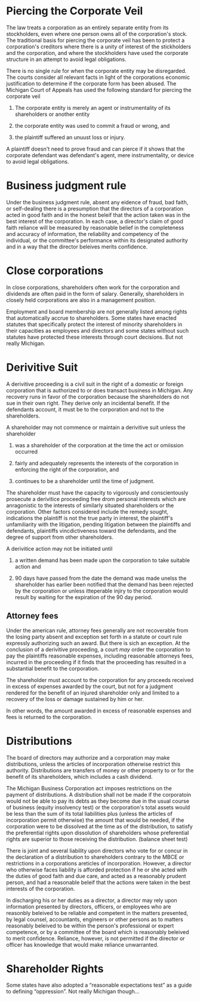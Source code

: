 # Piercing the Corporate Veil

The law treats a corporation as an entirely separate entity from its stockholders, even where one person owns all of the corporation's stock. The traditional basis for piercing the corporate veil has been to protect a corporation's creditors where there is a unity of interest of the stickholders and the corporation, and where the stockholders have used the corporate structure in an attempt to avoid legal obligations.

There is no single rule for when the corporate entity may be disregarded. The courts consider all relevant facts in light of the corporations economic justification to determine if the corporate form has been abused. The Michigan Court of Appeals has used the following standard for piercing the corporate veil

1) The corporate entity is merely an agent or instrumentality of its shareholders or another entity

2) the corporate entity was used to commit a fraud or wrong, and 

3) the plaintiff suffered an unuust loss or injury.

A plaintiff doesn't need to prove fraud and can pierce if it shows that the corporate defendant was defendant's agent, mere instrumentality, or device to avoid legal obligations.

# Business judgment rule

Under the business judgment rule, absent any eidence of fraud, bad faith, or self-dealing there is a presumption that the directors of a corporation acted in good faith and in the honest beleif that the action taken was in the best interest of the corporation. In each case, a director's claim of good faith reliance will be measured by reasonable belief in the completeness and accuracy of information, the reliability and competency of the individual, or the committee's performance within its designated authority and in a way that the director beleives merits confidence.

# Close corporations

In close corporations, shareholders often work for the corporation and dividends are often paid in the form of salary. Generally, shareholders in closely held corporations are also in a management position.

Employment and board membership are not generally listed among rights that automatically accrue to shareholders. Some states have enacted statutes that specifically protect the interest of minority shareholders in their capacities as employees and directors and some states without such statutes have protected these interests through court decisions. But not really Michigan.

# Derivitive Suit

A derivitive proceeding is a civil suit in the right of a domestic or foreign corporation that is authorized to or does transact business in Michigan. Any recovery runs in favor of the corporation because the shareholders do not sue in their own right. They derive only an incidental benefit. If the defendants account, it must be to the corporation and not to the shareholders.

A shareholder may not commence or maintain a derivitive suit unless the shareholder

1) was a shareholder of the corporation at the time the act or omiission occurred

2) fairly and adequately represents the interests of the corporation in enforcing the right of the corporation, and

3) continues to be a shareholder until the time of judgment.

The shareholder must have the capacity to vigorously and conscientously prosecute a derivitice proceeding free drom personal interests which are anragonistic to the interests of similarly situated shareholders or the corporation. Other factors considered include the remedy sought, indications the plaintiff is not the true party in interest, the plaintiff's unfamiliarity with the litigation, pending litigation between the plaintiffs and defendants, plaintiffs vincdictiveness toward the defendants, and the degree of support from other shareholders.

A derivitice action may not be initiated until 

1) a written demand has been made upon the corporation to take suitable action and

2) 90 days have passed from the date the demand was made unelss the shareholder has earlier been notified that the demand has been rejected by the corporation or unless itteperable injiry to the corporation would result by waiting for the expiration of the 90 day period.

## Attorney fees

Under the american rule, attorney fees generally are not recoverable from the losing party absent and exception set forth in a statute or court rule expressly authorizing such an award. But there is sich an exception. At the conclusion of a derivitive proceeding, a court *may* order the corporation to pay the plaintiffs reasonable expenses, including reasonable attorneys fees, incurred in the proceeding if it finds that the proceeding has resulted in a substantial benefit to the corporation.

The shareholder must account to the corporation for any proceeds received in excess of expenses awarded by the court, but not for a judgment rendered for the benefit of an injured shareholder only and limited to a recovery of the loss or damage sustained by him or her.

In other words, the amount awarded in excess of reasonable expenses and fees is returned to the corporation.

# Distributions

The board of directors may authorize and a corporation may make distributions, unless the articles of incorporation otherwise restrict this authority. Distributions are transfers of money or other property to or for the benefit of its shareholders, which includes a cash dividend. 

The Michigan Business Corporation act imposes restrictions on the payment of distributions. A distribution shall not be made if the corporatoin would not be able to pay its debts as they become due in the usual course of business (equity insolvency test) or the corporation's total assets would be less than the sum of its total liabilities plus (unless the articles of incorporation permit otherwise) the amount that would be needed, if the corporation were to be dissolved at the time as of the distribution, to satisfy the preferential rights upon dissolution of shareholders whose preferential rights are superior to those receiving the distribution. (balance sheet test)

There is joint and several liability upon directors who vote for or concur in the declaration of a distribution to shareholders contrary to the MBCE or restrictions in a corporations areticles of incorporation. However, a director who otherwise faces liability is afforded protection if he or she acted with the duties of good faith and due care, and acted as a reasonably prudent person, and had a reasonable beleif that the actions were taken in the best interests of the corporation.

In discharging his or her duties as a director, a director may rely upon information presented by directors, officers, or employees who are reasonbly beleived to be reliable and competent in the matters presented, by legal counsel, accountants, engineers or other persons as to matters reasonably beleived to be within the person's professional or expert competence, or by a committee of the board which is reasonably beleived to merit confidence. Reliance, however, is not permitted if the director or officer has knowledge that would make reliance unwarranted.

# Shareholder Rights

Some states have also adopted a “reasonable expectations test” as a guide to defining “oppression”. Not really Michigan though...



